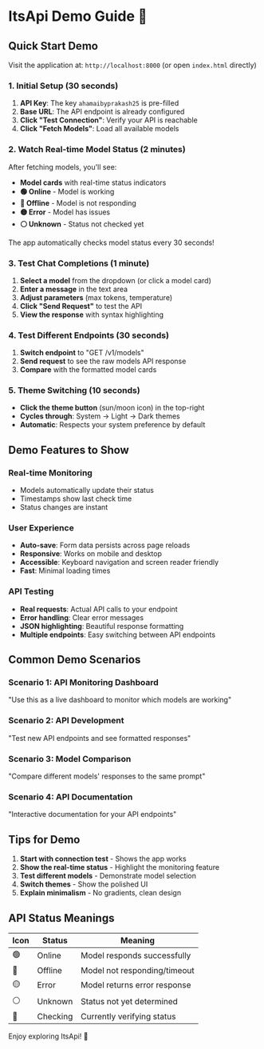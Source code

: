 # ItsApi Demo Guide 🚀

## Quick Start Demo

Visit the application at: `http://localhost:8000` (or open `index.html` directly)

### 1. Initial Setup (30 seconds)
1. **API Key**: The key `ahamaibyprakash25` is pre-filled
2. **Base URL**: The API endpoint is already configured
3. **Click "Test Connection"**: Verify your API is reachable
4. **Click "Fetch Models"**: Load all available models

### 2. Watch Real-time Model Status (2 minutes)
After fetching models, you'll see:
- **Model cards** with real-time status indicators
- **🟢 Online** - Model is working
- **🔴 Offline** - Model is not responding
- **🟡 Error** - Model has issues
- **⚪ Unknown** - Status not checked yet

The app automatically checks model status every 30 seconds!

### 3. Test Chat Completions (1 minute)
1. **Select a model** from the dropdown (or click a model card)
2. **Enter a message** in the text area
3. **Adjust parameters** (max tokens, temperature)
4. **Click "Send Request"** to test the API
5. **View the response** with syntax highlighting

### 4. Test Different Endpoints (30 seconds)
1. **Switch endpoint** to "GET /v1/models"
2. **Send request** to see the raw models API response
3. **Compare** with the formatted model cards

### 5. Theme Switching (10 seconds)
- **Click the theme button** (sun/moon icon) in the top-right
- **Cycles through**: System → Light → Dark themes
- **Automatic**: Respects your system preference by default

## Demo Features to Show

### Real-time Monitoring
- Models automatically update their status
- Timestamps show last check time
- Status changes are instant

### User Experience
- **Auto-save**: Form data persists across page reloads
- **Responsive**: Works on mobile and desktop
- **Accessible**: Keyboard navigation and screen reader friendly
- **Fast**: Minimal loading times

### API Testing
- **Real requests**: Actual API calls to your endpoint
- **Error handling**: Clear error messages
- **JSON highlighting**: Beautiful response formatting
- **Multiple endpoints**: Easy switching between API endpoints

## Common Demo Scenarios

### Scenario 1: API Monitoring Dashboard
"Use this as a live dashboard to monitor which models are working"

### Scenario 2: API Development
"Test new API endpoints and see formatted responses"

### Scenario 3: Model Comparison
"Compare different models' responses to the same prompt"

### Scenario 4: API Documentation
"Interactive documentation for your API endpoints"

## Tips for Demo

1. **Start with connection test** - Shows the app works
2. **Show the real-time status** - Highlight the monitoring feature
3. **Test different models** - Demonstrate model selection
4. **Switch themes** - Show the polished UI
5. **Explain minimalism** - No gradients, clean design

## API Status Meanings

| Icon | Status | Meaning |
|------|--------|---------|
| 🟢 | Online | Model responds successfully |
| 🔴 | Offline | Model not responding/timeout |
| 🟡 | Error | Model returns error response |
| ⚪ | Unknown | Status not yet determined |
| 🔄 | Checking | Currently verifying status |

Enjoy exploring ItsApi! 🎉